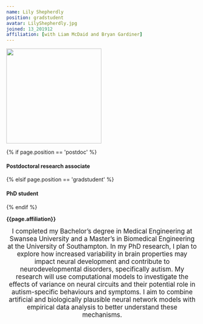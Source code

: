 ```yaml
---
name: Lily Shepherdly
position: gradstudent
avatar: LilyShepherdly.jpg
joined: 13_201912
affiliation: [with Liam McDaid and Bryan Gardiner]
---
```


<img width="250" src="{{site.baseurl}}/images/people/{{page.avatar}}" data-action="zoom">

 {% if page.position == 'postdoc' %}
<h4>Postdoctoral research associate</h4>
 {% elsif page.position == 'gradstudent' %}
<h4>PhD student</h4>
 {% endif %}

<b>{{page.affiliation}}</b>

<header class="masthead text-justify" style="font-size:120%">
I completed my Bachelor’s degree in Medical Engineering at Swansea University and a Master’s in Biomedical Engineering at the University of Southampton. In my PhD research, I plan to explore how increased variability in brain properties may impact neural development and contribute to neurodevelopmental disorders, specifically autism. My research will use computational models to investigate the effects of variance on neural circuits and their potential role in autism-specific behaviours and symptoms. I aim to combine artificial and biologically plausible neural network models with empirical data analysis to better understand these mechanisms.

</header>
